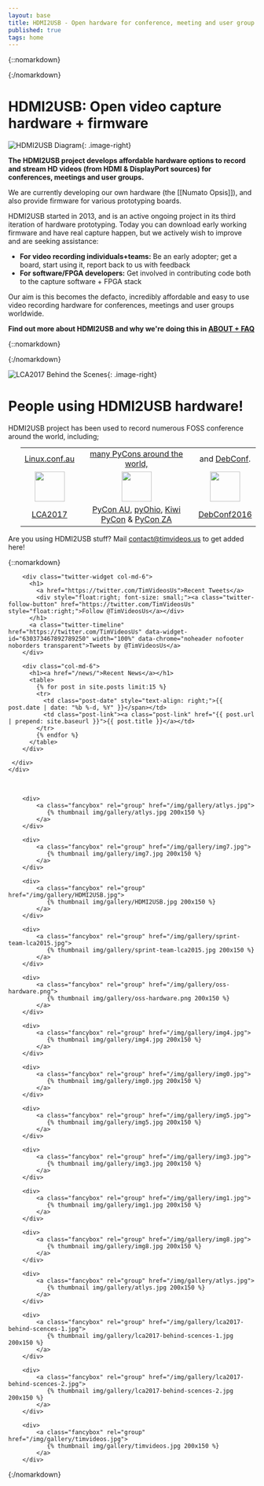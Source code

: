 ```yaml
---
layout: base
title: HDMI2USB - Open hardware for conference, meeting and user group HD recording!
published: true
tags: home
---
```


{::nomarkdown}

<div class="padding">
  <div class="col-sm-12">
    <div class="panel panel-default">
        <span class="edit-link pull-right">
          <a href="{% edit_url %}{{ page.path }}" target="_blank">
            <i class="fa fa-edit"></i>
          </a>
        </span>
      <div class="panel-body">
{:/nomarkdown}


# HDMI2USB: Open video capture hardware + firmware

![HDMI2USB Diagram](../img/hdmi2usb.png "HDMI2USB Diagram"){: .image-right}

**The HDMI2USB project develops affordable hardware options to record and stream HD videos (from HDMI & DisplayPort sources) for conferences, meetings and user groups.**

We are currently developing our own hardware (the [[Numato Opsis]]), and also provide firmware for various prototyping boards.

HDMI2USB started in 2013, and is an active ongoing project in its third iteration of hardware prototyping.  Today you can download early working firmware and have real capture happen, but we actively wish to improve and are seeking assistance:

  * **For video recording individuals+teams:** Be an early adopter; get a board, start using it, report back to us with feedback
  * **For software/FPGA developers:** Get involved in contributing code both to the capture software + FPGA stack

Our aim is this becomes the defacto, incredibly affordable and easy to use video recording hardware for conferences, meetings and user groups worldwide.

**Find out more about HDMI2USB and why we're doing this in [ABOUT + FAQ](../faq)**

{::nomarkdown}
      </div>
    </div>
  </div>
</div>

<div class="padding">
  <div class="col-sm-12">
    <div class="panel panel-default">
        <span class="edit-link pull-right">
          <a href="{% edit_url %}{{ page.path }}" target="_blank">
            <i class="fa fa-edit"></i>
          </a>
        </span>
      <div class="panel-body">
{:/nomarkdown}

![LCA2017 Behind the Scenes](../img/gallery/lca2017-behind-scences-2.jpg){: .image-right}

# People using HDMI2USB hardware!

HDMI2USB project has been used to record numerous FOSS conference around the world, including;

<table style="width: auto; text-align: center; margin-top: auto; margin-left: 5%;">
	<tr>
		<td>
			<a href="https://linux.conf.au">Linux.conf.au</a>
		</td><td>
			<a href="http://www.pycon.org/">many PyCons around the world,</a>
		</td><td>
			and <a href="https://debconf.org">DebConf</a>.
		</td>
	</tr><tr>
		<td>
			<img style="height: 61px;" src="http://lca2017.linux.org.au/site_media/static/lca2017/images/svgs/illustrations/tuz.svg">
		</td><td>
			<img style="height: 61px;" src="http://www.pycon.org/logo-sitemasthead.gif">
		</td><td>
			<img style="height: 61px;" src="https://www.debian.org/Pics/openlogo-50.png">
		</td>
	</tr><tr>
		<td>
			<a href="https://www.youtube.com/user/linuxconfau2017">LCA2017</a>
		</td><td>
			<a href="https://www.youtube.com/user/pyconau">PyCon AU</a>,
			<a href="http://pyvideo.org/events/pyohio-2016.html">pyOhio</a>,
			<a href="http://pyvideo.org/events/kiwi-pycon-2016.html">Kiwi PyCon</a> &
			<a href="https://www.youtube.com/c/PyConSouthAfrica">PyCon ZA</a>
		</td><td>
			<a href="http://meetings-archive.debian.net/pub/debian-meetings/2016/">DebConf2016</a>
		</td>
	</tr>
</table>

Are you using HDMI2USB stuff? Mail [contact@timvideos.us](mailto:contact@timvideos.us) to get added here!

{::nomarkdown}
      </div>
    </div>
  </div>
</div>

<div class="padding">
  <div class="col-sm-12">
    <div class="panel panel-default">
      <div class="panel-body">

        <div class="twitter-widget col-md-6">
          <h1>
            <a href="https://twitter.com/TimVideosUs">Recent Tweets</a>
            <div style="float:right; font-size: small;"><a class="twitter-follow-button" href="https://twitter.com/TimVideosUs" style="float:right;">Follow @TimVideosUs</a></div>
          </h1>
          <a class="twitter-timeline" href="https://twitter.com/TimVideosUs" data-widget-id="630373467892789250" width="100%" data-chrome="noheader nofooter noborders transparent">Tweets by @TimVideosUs</a>
        </div>

        <div class="col-md-6">
          <h1><a href="/news/">Recent News</a></h1>
          <table>
            {% for post in site.posts limit:15 %}
            <tr>
              <td class="post-date" style="text-align: right;">{{ post.date | date: "%b %-d, %Y" }}</span></td>
              <td class="post-link"><a class="post-link" href="{{ post.url | prepend: site.baseurl }}">{{ post.title }}</a></td>
            </tr>
            {% endfor %}
          </table>
        </div>

     </div>
    </div>
  </div>
</div>

<div class="padding">
  <div class="col-sm-12">
    <div class="panel panel-default">
      <div class="panel-body">

<br />
  <div class="imageslick">


        <div> 
            <a class="fancybox" rel="group" href="/img/gallery/atlys.jpg">
               {% thumbnail img/gallery/atlys.jpg 200x150 %}
            </a>
        </div>

        <div>
            <a class="fancybox" rel="group" href="/img/gallery/img7.jpg">
               {% thumbnail img/gallery/img7.jpg 200x150 %}
            </a>
        </div>

        <div>
            <a class="fancybox" rel="group" href="/img/gallery/HDMI2USB.jpg">
               {% thumbnail img/gallery/HDMI2USB.jpg 200x150 %}
            </a>
        </div>

        <div>
            <a class="fancybox" rel="group" href="/img/gallery/sprint-team-lca2015.jpg">
               {% thumbnail img/gallery/sprint-team-lca2015.jpg 200x150 %}
            </a>
        </div>

        <div>
            <a class="fancybox" rel="group" href="/img/gallery/oss-hardware.png">
               {% thumbnail img/gallery/oss-hardware.png 200x150 %}
            </a>
        </div>

        <div>
            <a class="fancybox" rel="group" href="/img/gallery/img4.jpg">
               {% thumbnail img/gallery/img4.jpg 200x150 %}
            </a>
        </div>

        <div>
            <a class="fancybox" rel="group" href="/img/gallery/img0.jpg">
               {% thumbnail img/gallery/img0.jpg 200x150 %}
            </a>
        </div>

        <div>
            <a class="fancybox" rel="group" href="/img/gallery/img5.jpg">
               {% thumbnail img/gallery/img5.jpg 200x150 %}
            </a>
        </div>

        <div>
            <a class="fancybox" rel="group" href="/img/gallery/img3.jpg">
               {% thumbnail img/gallery/img3.jpg 200x150 %}
            </a>
        </div>

        <div>
            <a class="fancybox" rel="group" href="/img/gallery/img1.jpg">
               {% thumbnail img/gallery/img1.jpg 200x150 %}
            </a>
        </div>

        <div>
            <a class="fancybox" rel="group" href="/img/gallery/img8.jpg">
               {% thumbnail img/gallery/img8.jpg 200x150 %}
            </a>
        </div>

        <div>
            <a class="fancybox" rel="group" href="/img/gallery/atlys.jpg">
               {% thumbnail img/gallery/atlys.jpg 200x150 %}
            </a>
        </div>

        <div>
            <a class="fancybox" rel="group" href="/img/gallery/lca2017-behind-scences-1.jpg">
               {% thumbnail img/gallery/lca2017-behind-scences-1.jpg 200x150 %}
            </a>
        </div>

        <div>
            <a class="fancybox" rel="group" href="/img/gallery/lca2017-behind-scences-2.jpg">
               {% thumbnail img/gallery/lca2017-behind-scences-2.jpg 200x150 %}
            </a>
        </div>

        <div>
            <a class="fancybox" rel="group" href="/img/gallery/timvideos.jpg">
               {% thumbnail img/gallery/timvideos.jpg 200x150 %}
            </a>
        </div>

  </div>
      </div>
    </div>
  </div>
</div>

<script>!function(d,s,id){var js,fjs=d.getElementsByTagName(s)[0],p=/^http:/.test(d.location)?'http':'https';if(!d.getElementById(id)){js=d.createElement(s);js.id=id;js.src=p+"://platform.twitter.com/widgets.js";fjs.parentNode.insertBefore(js,fjs);}}(document,"script","twitter-wjs");</script>

{:/nomarkdown}
